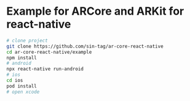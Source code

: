 # Example for ARCore and ARKit for react-native
```sh
# clone project
git clone https://github.com/sin-tag/ar-core-react-native
cd ar-core-react-native/example
npm install
# android
npx react-native run-android
# ios
cd ios
pod install
# open xcode 
```